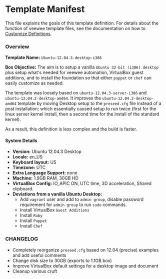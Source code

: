 # Template Manifest #

This file explains the goals of this template definition. For details
about the function of veewee template files, see the documentation on
how to [Customize Definitions](../../doc/customize.md).

### Overview ###

**Template Name:**
`Ubuntu-12.04.3-desktop-i386`

**Box Objective:**
The aim is to setup a vanilla `Ubuntu 32-bit (i386) desktop` plus setup
what's needed for veewee automation, VirtualBox guest additions, and to
install the foundation so that either `puppet` or `chef` can easily
customize as needed.

The template was loosely based on `ubuntu-12.04.3-server-i386` and
`ubuntu-12.04.2-desktop-amd64`.  It improves the
`ubuntu-12.04.2-desktop-amd64` template by moving Desktop setup to
the `preseed.cfg` file instead of a post installation; which essentially
caused setup to run twice (first for the linux server kernel install,
then a second time for the install of the standard kernel).

As a result, this definition is less complex and the build is faster.

#### System Details ####

* **Version:**                  Ubuntu 12.04.3 Desktop
* **Locale:**                   en_US
* **Keyboard layout:**          US
* **Timezone:**                 UTC
* **Extra Language Support:**   none
* **Machine:**                  1.9GB RAM, 30GB HD
* **VirtualBox Config:**        IO_APIC ON, UTC time, 3D acceleration,
                                Shared clipboard.
* **Deviations from a vanilla Ubuntu Desktop:**
   * Add `vagrant` user and add to `admin group`, disable password
     requirement for `admin group` to run `sudo` commands.
   * Install VirtualBox `Guest Additions`
   * Install `Ruby`
   * Install `Puppet`
   * Install `Chef`

### CHANGELOG ###

* Completely reorganize `preseed.cfg` based on 12.04 (precise) examples
  and add useful comments
* Change disk size to 30GB (exports to 1.1GB box)
* Improve VirtualBox default settings for a desktop image and document
* Cleanup various cruft
